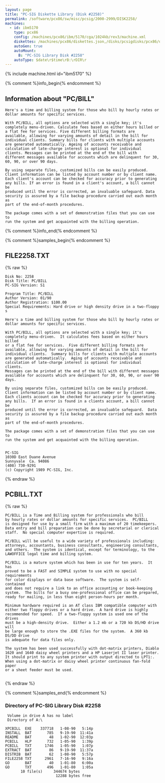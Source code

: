 ```yaml
---
layout: page
title: "PC-SIG Diskette Library (Disk #2258)"
permalink: /software/pcx86/sw/misc/pcsig/2000-2999/DISK2258/
machines:
  - id: ibm5170
    type: pcx86
    config: /machines/pcx86/ibm/5170/cga/1024kb/rev3/machine.xml
    diskettes: /machines/pcx86/diskettes.json,/disks/pcsigdisks/pcx86/diskettes.json
    autoGen: true
    autoMount:
      B: "PC-SIG Library Disk #2258"
    autoType: $date\r$time\rB:\rDIR\r
---
```


{% include machine.html id="ibm5170" %}

{% comment %}info_begin{% endcomment %}

## Information about "PC/BILL"

    Here's a time and billing system for those who bill by hourly rates or
    dollar amounts for specific services.
    
    With PC/BILL, all options are selected with a single key; it's
    completely menu-driven. Calculate fees based on either hours billed or
    a flat fee for services. Five different billing formats are
    available, allowing for varying amounts of detail in the bill for
    individual clients. Summary bills for clients with multiple accounts
    are generated automatically. Ageing of accounts receivable and
    calculation of late-charge interest is optional for individual
    clients. Messages can be printed at the end of the bill with
    different messages available for accounts which are delinquent for 30,
    60, 90, or over 90 days.
    
    By using separate files, customized bills can be easily produced.
    Client information can be listed by account number or by client name.
    Each client's account can be checked for accuracy prior to generating
    any bills. If an error is found in a client's account, a bill cannot be
    produced until the error is corrected, an invaluable safeguard. Data
    security is assured by a file backup procedure carried out each month as
    part of the end-of-month procedures.
    
    The package comes with a set of demonstration files that you can use to
    run the system and get acquainted with the billing operation.
{% comment %}info_end{% endcomment %}

{% comment %}samples_begin{% endcomment %}

## FILE2258.TXT

{% raw %}
```
Disk No: 2258                                                           
Disk Title: PC/BILL                                                     
PC-SIG Version: S1                                                      
                                                                        
Program Title: PC/BILL                                                  
Author Version: 01/90                                                   
Author Registration: $100.00                                            
Special Requirements: Hard drive or high density drive in a two-floppy s
                                                                        
Here's a time and billing system for those who bill by hourly rates or  
dollar amounts for specific services.                                   
                                                                        
With PC/BILL, all options are selected with a single key; it's          
completely menu-driven.  It calculates fees based on either hours billed
or a flat fee for services.  Five different billing formats are         
available, allowing for varying amounts of detail in the bill for       
individual clients.  Summary bills for clients with multiple accounts   
are generated automatically.  Aging of accounts receivable and          
calculation of late-charge interest is optional for individual clients. 
Messages can be printed at the end of the bill with different messages  
available for accounts which are delinquent for 30, 60, 90, or over 90  
days.                                                                   
                                                                        
By using separate files, customized bills can be easily produced.       
Client information can be listed by account number or by client name.   
Each clients account can be checked for accuracy prior to generating    
any bills.  If an error is found in a clients account, a bill cannot be 
produced until the error is corrected, an invaluable safeguard.  Data   
security is assured by a file backup procedure carried out each month as
part of the end-of-month procedures.                                    
                                                                        
The package comes with a set of demonstration files that you can use to 
run the system and get acquainted with the billing operation.           
                                                                        
                                                                        
PC-SIG                                                                  
1030D East Duane Avenue                                                 
Sunnyvale  Ca. 94086                                                    
(408) 730-9291                                                          
(c) Copyright 1989 PC-SIG, Inc.                                         
```
{% endraw %}

## PCBILL.TXT

{% raw %}
```
PC/BILL is a Time and Billing system for professionals who bill
by hourly rates or dollar amounts for specific services.  PC/BILL
is designed for use by a small firm with a maximum of 20 timekeepers.
Data entry and bill preparation can be done by secretarial or clerical
staff.  No special computer expertise is required.

PC/BILL will be useful to a wide variety of professionals including: 
attorneys, accountants, business consultants, engineering consultants,  
and others.  The system is identical, except for terminology, to the
LAWOFFICE legal time and billing system. 

PC/BILL is a mature system which has been in use for ten years.  It has
proved to be a FAST and SIMPLE system to use with no special requirements
for color displays or data base software.  The system is self-contained
and does not require a link to an office accounting or book-keeping 
system.  The bills for a busy one-professional office can be prepared,
ready for mailing, in less than eight person-hours per month. 

Minimum hardware required is an AT class IBM compatible computer with
either two floppy drives or a hard drive.  A hard drive is highly
recommended for speed.  If a two-floppy system is used one of the drives
must be a high-density drive.  Either a 1.2 mb or a 720 kb DS/HD drive will
be large enough to store the .EXE files for the system.  A 360 kb DS/DD drive
is adequate for data files only.

The system has been used successfully with dot-matrix printers, Diablo
1620 and 1640 daisy wheel printers and a HP Laserjet II laser printer.
It should print to any system printer with output directed to LPT1:.
When using a dot-matrix or daisy wheel printer continuous fan-fold paper
or a sheet feeder must be used.
 
```
{% endraw %}

{% comment %}samples_end{% endcomment %}

### Directory of PC-SIG Library Disk #2258

     Volume in drive A has no label
     Directory of A:\

    XPCBILL  EXE    337718   1-08-90   5:14p
    INSTALL  BAT       785   9-19-90  11:41a
    README   BAT        48   1-02-90  12:03p
    PCBILL   HLP       732   1-05-90   1:39p
    PCBILL   TXT      1746   1-05-90   1:07p
    EXTRACT  BAT        86   9-19-90  11:37a
    DISTRIB  BAT        62   1-08-90   5:57p
    FILE2258 TXT      2961   7-16-90   9:16a
    GO       BAT        40   1-01-80   6:00a
    GO       TXT       496   1-01-80   1:05a
           10 file(s)     344674 bytes
                           12288 bytes free
